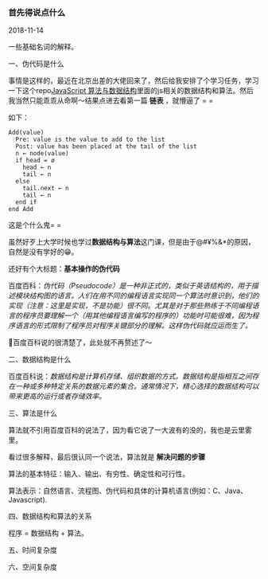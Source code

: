 ### 首先得说点什么

2018-11-14

一些基础名词的解释。

一、伪代码是什么

事情是这样的，最近在北京出差的大佬回来了，然后给我安排了个学习任务，学习一下这个repo[JavaScript 算法与数据结构](https://github.com/trekhleb/javascript-algorithms/blob/master/README.zh-CN.md)里面的js相关的数据结构和算法。然后我当然只能乖乖从命啊～结果点进去看第一篇 **链表** ，就懵逼了 = =

如下：
```
Add(value)
  Pre: value is the value to add to the list
  Post: value has been placed at the tail of the list
  n ← node(value)
  if head = ø
    head ← n
    tail ← n
  else
    tail.next ← n
    tail ← n
  end if
end Add
```

这是个什么鬼= =

虽然好歹上大学时候也学过**数据结构与算法**这门课，但是由于@#¥%&*的原因，自然是没有学好的😁。

还好有个大标题：**基本操作的伪代码**

百度百科：*伪代码（Pseudocode）是一种非正式的，类似于英语结构的，用于描述模块结构图的语言。人们在用不同的编程语言实现同一个算法时意识到，他们的实现（注意：这里是实现，不是功能）很不同。尤其是对于那些熟练于不同编程语言的程序员要理解一个（用其他编程语言编写的程序的）功能时可能很难，因为程序语言的形式限制了程序员对程序关键部分的理解。这样伪代码就应运而生了。*

百度百科说的很清楚了，此处就不再赘述了～

二、数据结构是什么

百度百科说：*数据结构是计算机存储、组织数据的方式。数据结构是指相互之间存在一种或多种特定关系的数据元素的集合。通常情况下，精心选择的数据结构可以带来更高的运行或者存储效率。*

三、算法是什么

算法就不引用百度百科的说法了，因为看它说了一大波有的没的，我也是云里雾里。

看过很多解释，最后很认同一个说法，算法就是 **解决问题的步骤**

算法的基本特征：输入、输出、有穷性、确定性和可行性。

算法表示：自然语言、流程图、伪代码和具体的计算机语言(例如：C、Java、Javascript).

四、数据结构和算法的关系

程序 = 数据结构 + 算法。

五、时间复杂度

六、空间复杂度